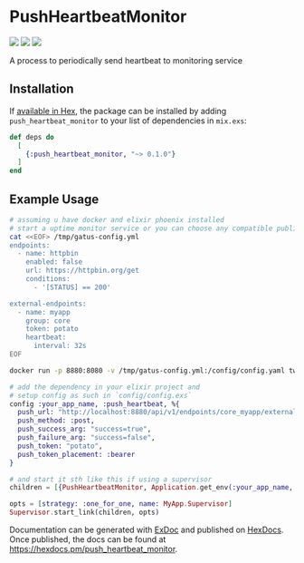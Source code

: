 # PushHeartbeatMonitor

<p>
  <img src="https://coveralls.io/repos/github/xshadowlegendx/ex_push_heartbeat_monitor/badge.svg?branch=main"/>
  <img src="https://github.com/xshadowlegendx/ex_push_heartbeat_monitor/actions/workflows/ci.yml/badge.svg"/>
  <img src="https://img.shields.io/hexpm/dt/push_heartbeat_monitor"/>
</p>

A process to periodically send heartbeat to monitoring service

## Installation

If [available in Hex](https://hexdocs.pm/push_heartbeat_monitor/readme.html), the package can be installed
by adding `push_heartbeat_monitor` to your list of dependencies in `mix.exs`:

```elixir
def deps do
  [
    {:push_heartbeat_monitor, "~> 0.1.0"}
  ]
end
```

## Example Usage

```bash
# assuming u have docker and elixir phoenix installed
# start a uptime monitor service or you can choose any compatible public offer
cat <<EOF> /tmp/gatus-config.yml
endpoints:
  - name: httpbin
    enabled: false
    url: https://httpbin.org/get
    conditions:
      - '[STATUS] == 200'

external-endpoints:
  - name: myapp
    group: core
    token: potato
    heartbeat:
      interval: 32s
EOF

docker run -p 8880:8080 -v /tmp/gatus-config.yml:/config/config.yaml twinproduction/gatus
```

```elixir
# add the dependency in your elixir project and
# setup config as such in `config/config.exs`
config :your_app_name, :push_heartbeat, %{
  push_url: "http://localhost:8880/api/v1/endpoints/core_myapp/external",
  push_method: :post,
  push_success_arg: "success=true",
  push_failure_arg: "success=false",
  push_token: "potato",
  push_token_placement: :bearer
}

# and start it sth like this if using a supervisor
children = [{PushHeartbeatMonitor, Application.get_env(:your_app_name, :push_heartbeat)}]

opts = [strategy: :one_for_one, name: MyApp.Supervisor]
Supervisor.start_link(children, opts)
```

Documentation can be generated with [ExDoc](https://github.com/elixir-lang/ex_doc)
and published on [HexDocs](https://hexdocs.pm). Once published, the docs can
be found at <https://hexdocs.pm/push_heartbeat_monitor>.
